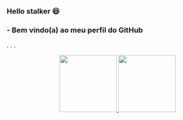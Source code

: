 ### Hello stalker 😆
### - Bem vindo(a) ao meu perfil do GitHub 
.
.
.
<div align="center">
  <a href="https://github.com/Enriyuu">
  <img height="130em" src="https://github-readme-stats.vercel.app/api?username=Enriyuu&show_icons=true&theme=dracula&include_all_commits=true&count_private=true"/>
  <img height="130em" src="https://github-readme-stats.vercel.app/api/top-langs/?username=Enriyuu&layout=compact&langs_count=7&theme=dracula"/>
</div>
